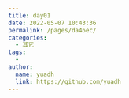 ```yaml
---
title: day01
date: 2022-05-07 10:43:36
permalink: /pages/da46ec/
categories:
  - 其它
tags:
  - 
author: 
  name: yuadh
  link: https://github.com/yuadh
---
```





<web-wordPage :page="0"/>